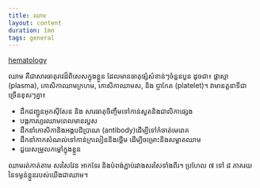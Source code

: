 ```yaml
---
title: ឈាម
layout: content
duration: 1mn
tags: general
---
```


[hematology](https://www.hematology.org/education/patients/blood-basics#:~:text=Blood%20is%20a%20specialized%20body,to%20prevent%20excess%20blood%20loss)

ឈាម គឺជាសារធាតុរាវដ៏ពិសេសក្នុងខ្លួន ដែលមានធាតុផ្សំសំខាន់ៗចំនួនបួន ដូចជា៖ ផ្លាស្មា (plasma), កោសិកាឈាមក្រហម, កោសិកាឈាមស, និង ប្លាកែត (platelet)។ វាមានតួនាទីជាច្រើនខុសៗគ្នា៖

* ដឹកជញ្ជូនអុកស៊ីសែន និង សារធាតុចិញ្ចឹមទៅកាន់សួតនិងជាលិកាផ្សេង
* បង្កការហូរឈាមពេលមានរបួស
* ដឹកនាំកោសិកានិងអង្គបដិប្រាណ (antibody)ដើម្បីទៅកំចាត់មេរោគ
* ដឹកនាំកាកសំណល់ទៅកាន់ក្រលៀននិងថ្លើម ដើម្បីចម្រោះនិងសម្អាតឈាម
* ជួយសម្រួលកម្តៅក្នុងខ្លួន

ឈាមរត់កាត់តាម សរសៃវែន អាកទែរ និងបំពង់ភ្ជាប់រវាងសរសៃទាំងពីរ។ ប្រហែល ៧ ទៅ ៨ ភាគរយនៃទម្ងន់ខ្លួនរបស់យើងជាឈាម។